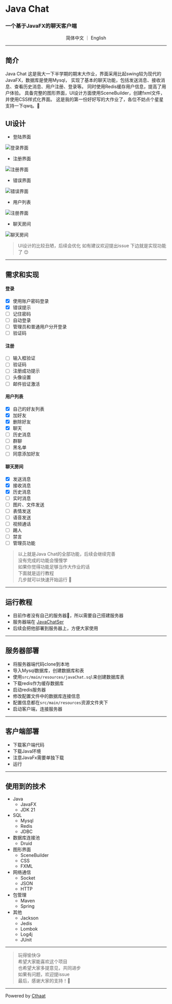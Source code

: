 # Java Chat
### 一个基于**JavaFX**的聊天客户端 

<p align="center">
  简体中文
  ｜
  <a herf="https://github.com/Cthaat/JavaChat/blob/master/README.md"> English </a>
</p>

---

## 简介

Java Chat 这是我大一下半学期的期末大作业，界面采用比起swing较为现代的JavaFX，数据库是使用Mysql，
实现了基本的聊天功能，包括发送消息、接收消息、查看历史消息、用户注册、登录等。
同时使用Redis缓存用户信息，提高了用户体验。
具备完整的图形界面，UI设计方面使用SceneBuilder，创建fxml文件，并使用CSS样式化界面。
这是我的第一份好好写的大作业了，各位不妨点个星星支持一下qwq。🤣

## UI设计

 - 登陆界面 <br/>
 
![登录界面](https://github.com/Cthaat/JavaChat/blob/master/src/main/resources/runTimePic/logIn.png)

 - 注册界面 <br/>

![注册界面](https://github.com/Cthaat/JavaChat/blob/master/src/main/resources/runTimePic/logUp.png)

 - 错误界面 <br/>

 ![错误界面](https://github.com/Cthaat/JavaChat/blob/master/src/main/resources/runTimePic/logInErroe.png)

 - 用户列表 <br/>

![注册界面](https://github.com/Cthaat/JavaChat/blob/master/src/main/resources/runTimePic/main.png)

 - 聊天房间 <br/>

 ![聊天房间](https://github.com/Cthaat/JavaChat/blob/master/src/main/resources/runTimePic/chatRoomP.png)

> UI设计的比较丑陋，后续会优化
> 如有建议欢迎提出issue
> 下边就是实现功能了 😊

---

## 需求和实现

#### 登录
 
 - [x] 使用账户密码登录
 - [x] 错误提示
 - [ ] 记住密码
 - [ ] 自动登录
 - [ ] 管理员和普通用户分开登录
 - [ ] 验证码

#### 注册

 - [ ] 输入框验证
 - [ ] 验证码
 - [ ] 注册成功提示
 - [ ] 头像设置
 - [ ] 邮件验证激活

#### 用户列表

 - [x] 自己的好友列表
 - [x] 加好友
 - [x] 删除好友
 - [x] 聊天
 - [ ] 历史消息
 - [ ] 群聊
 - [ ] 黑名单
 - [ ] 同意添加好友

#### 聊天房间

 - [x] 发送消息
 - [x] 接收消息
 - [x] 历史消息
 - [ ] 实时消息
 - [ ] 图片、文件发送
 - [ ] 表情发送
 - [ ] 语音发送
 - [ ] 视频通话
 - [ ] 踢人
 - [ ] 禁言
 - [ ] 管理员功能

> 以上就是Java Chat的全部功能，后续会继续完善 <br/>
> 没有完成的功能会慢慢学 <br/>
> 如果你觉得功能足够当作大作业的话 <br/>
> 下面就是运行教程 <br/>
> 几步就可以快速开始运行 🥰 <br/>

---

## 运行教程

 - 目前作者没有自己的服务器🙁，所以需要自己搭建服务器
 - 服务器端在 <a href="https://github.com/Cthaat/JavaChatSer" target="_blank">JavaChatSer</a>
 - 后续会把他部署到服务器上，方便大家使用

--- 

## 服务器部署


 - 将服务器端代码clone到本地
 - 导入Mysql数据库，创建数据库和表
 - 使用`src/main/resources/javaChat.sql`来创建数据库表
 - 下载redis作为缓存数据库
 - 启动redis服务器
 - 修改配置文件中的数据库连接信息
 - 配置信息都在`src/main/resources`资源文件夹下
 - 启动客户端，连接服务器

---

## 客户端部署

 - 下载客户端代码
 - 下载Java环境
 - 注意JavaFx需要单独下载
 - 运行


--- 

## 使用到的技术

 - Java
   - JavaFX
   - JDK 21
 - SQL
   - Mysql
   - Redis
   - JDBC
 - 数据库连接池
   - Druid
 - 图形界面
   - SceneBuilder
   - CSS
   - FXML
 - 网络通信
   - Socket
   - JSON
   - HTTP
 - 包管理
   - Maven
   - Spring
 - 其他
   - Jackson
   - Jedis
   - Lombok
   - Log4j
   - JUnit
---

> 玩得愉快😘 <br/>
> 希望大家能喜欢这个项目 <br/>
> 也希望大家多提意见，共同进步 <br/>
> 如果有问题，欢迎提issue <br/>
> 最后，感谢大家的支持！🤗

---

Powered by [Cthaat](https://github.com/Cthaat)


























